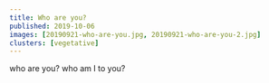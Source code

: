 ```yaml
---
title: Who are you?
published: 2019-10-06
images: [20190921-who-are-you.jpg, 20190921-who-are-you-2.jpg]
clusters: [vegetative]
---
```


who are you? who am I to you?
